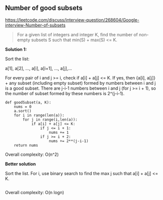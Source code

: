 ## Number of good subsets
https://leetcode.com/discuss/interview-question/268604/Google-interview-Number-of-subsets
> For a given list of integers and integer K, find the number of non-empty subsets S such that min(S) + max(S) <= K.

**Solution 1:**

Sort the list:

a[1], a[2], ..., a[i], a[i+1], ..., a[j],...

For every pair of i and j >= i, check if a[i] + a[j] <= K. If yes, then {a[i], a[j]} + any subset (including empty subset) formed by numbers between i and j is a good subset. There are j-i-1 numbers between i and j (for j >= i + 1), so the number of subset formed by these numbers is 2^(j-i-1).


```
def goodSubset(a, K):
    nums = 0    
    a.sort()    
    for i in range(len(a)):    
        for j in range(i,len(a)):
            if a[i] + a[j] <= K:
                if j <= i + 1:
                    nums += 1
                if j >= i + 2:
                    nums += 2**(j-i-1)
    return nums
 ```

Overall complexity: O(n^2)

**Better solution**

Sort the list. For i, use binary search to find the max j such that a[i] + a[j] <= K.

```
```

Overall complexity: O(n logn)
